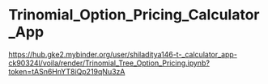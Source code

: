 # Trinomial_Option_Pricing_Calculator_App
https://hub.gke2.mybinder.org/user/shiladitya146-t-_calculator_app-ck90324l/voila/render/Trinomial_Tree_Option_Pricing.ipynb?token=tASn6HnYT8iQp219qNu3zA
